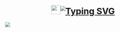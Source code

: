 <h1 align="center"> <a href="https://git.io/typing-svg"> <img src="https://emojis.slackmojis.com/emojis/images/1531849430/4246/blob-sunglasses.gif?1531849430" width="30"/><img src="https://readme-typing-svg.demolab.com?font=Fira+Code&size=30&pause=1000&color=ed412c&multiline=true&width=600&lines=Hello there,+👋🏽+this+is+Edwin+Aikins" alt="Typing SVG" /></a></h1>



<p align="left" top="4"><img align="left" src='https://streak-stats.demolab.com/?user=arkoaikins'></p>